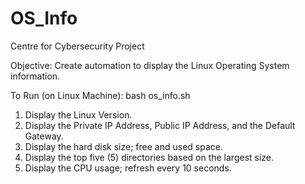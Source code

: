 # OS_Info
Centre for Cybersecurity Project

Objective:
Create automation to display the Linux Operating System information.

To Run (on Linux Machine):
  bash os_info.sh

  1. Display the Linux Version.
  2. Display the Private IP Address, Public IP Address, and the Default Gateway.
  3. Display the hard disk size; free and used space.
  4. Display the top five (5) directories based on the largest size.	
  5. Display the CPU usage; refresh every 10 seconds.
